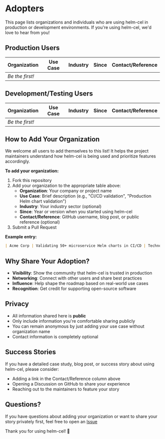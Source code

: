 # Adopters

This page lists organizations and individuals who are using helm-cel in production or development environments. If you're using helm-cel, we'd love to hear from you!

## Production Users

| Organization | Use Case | Industry | Since | Contact/Reference |
|-------------|----------|----------|-------|-------------------|
| *Be the first!* | | | | |

## Development/Testing Users

| Organization | Use Case | Industry | Since | Contact/Reference |
|-------------|----------|----------|-------|-------------------|
| *Be the first!* | | | | |

## How to Add Your Organization

We welcome all users to add themselves to this list! It helps the project maintainers understand how helm-cel is being used and prioritize features accordingly.

**To add your organization:**

1. Fork this repository
2. Add your organization to the appropriate table above:
   - **Organization**: Your company or project name
   - **Use Case**: Brief description (e.g., "CI/CD validation", "Production Helm chart validation")
   - **Industry**: Your industry sector (optional)
   - **Since**: Year or version when you started using helm-cel
   - **Contact/Reference**: GitHub username, blog post, or public reference (optional)
3. Submit a Pull Request

**Example entry:**
```markdown
| Acme Corp | Validating 50+ microservice Helm charts in CI/CD | Technology | 2024 | @acme-devops |
```

## Why Share Your Adoption?

- **Visibility**: Show the community that helm-cel is trusted in production
- **Networking**: Connect with other users and share best practices
- **Influence**: Help shape the roadmap based on real-world use cases
- **Recognition**: Get credit for supporting open-source software

## Privacy

- All information shared here is **public**
- Only include information you're comfortable sharing publicly
- You can remain anonymous by just adding your use case without organization name
- Contact information is completely optional

## Success Stories

If you have a detailed case study, blog post, or success story about using helm-cel, please consider:
- Adding a link in the Contact/Reference column above
- Opening a Discussion on GitHub to share your experience
- Reaching out to the maintainers to feature your story

## Questions?

If you have questions about adding your organization or want to share your story privately first, feel free to open an [Issue](https://github.com/idsulik/helm-cel/issues)

Thank you for using helm-cel! 🎉

